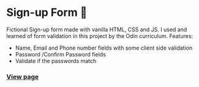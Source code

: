 # Sign-up Form 📝
Fictional Sign-up form made with vanilla HTML, CSS and JS. I used and learned of form validation in this project by the Odin curriculum.
Features: 
- Name, Email and Phone number fields with some client side validation
- Password /Confirm Password fields
- Validate if the passwords match

### [View page](https://jv-aquino.github.io/Sign-up-Form/)